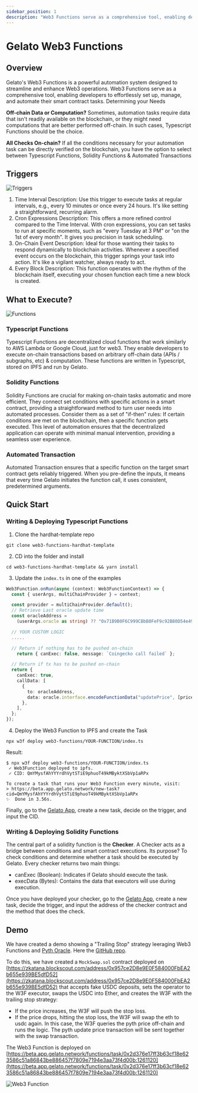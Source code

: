 ```yaml
---
sidebar_position: 1
description: "Web3 Functions serve as a comprehensive tool, enabling developers to effortlessly set up, manage, and automate their smart contract tasks"
---
```


# Gelato Web3 Functions

## Overview

Gelato's Web3 Functions is a powerful automation system designed to streamline and enhance Web3 operations. Web3 Functions serve as a comprehensive tool, enabling developers to effortlessly set up, manage, and automate their smart contract tasks.
Determining your Needs

**Off-chain Data or Computation?**
Sometimes, automation tasks require data that isn't readily available on the blockchain, or they might need computations that are better performed off-chain. In such cases, Typescript Functions should be the choice.

**All Checks On-chain?**
If all the conditions necessary for your automation task can be directly verified on the blockchain, you have the option to select between Typescript Functions, Solidity Functions & Automated Transactions

## Triggers

![Triggers](figures/triggers.png)

1. Time Interval
   Description: Use this trigger to execute tasks at regular intervals, e.g., every 10 minutes or once every 24 hours. It's like setting a straightforward, recurring alarm.
2. Cron Expressions
   Description: This offers a more refined control compared to the Time Interval. With cron expressions, you can set tasks to run at specific moments, such as "every Tuesday at 3 PM" or "on the 1st of every month". It gives you precision in task scheduling.
3. On-Chain Event
   Description: Ideal for those wanting their tasks to respond dynamically to blockchain activities. Whenever a specified event occurs on the blockchain, this trigger springs your task into action. It's like a vigilant watcher, always ready to act.
4. Every Block
   Description: This function operates with the rhythm of the blockchain itself, executing your chosen function each time a new block is created.

## What to Execute?

![Functions](figures/functions.png)

### Typescript Functions

Typescript Functions are decentralized cloud functions that work similarly to AWS Lambda or Google Cloud, just for web3. They enable developers to execute on-chain transactions based on arbitrary off-chain data (APIs / subgraphs, etc) & computation. These functions are written in Typescript, stored on IPFS and run by Gelato.

### Solidity Functions

Solidity Functions are crucial for making on-chain tasks automatic and more efficient. They connect set conditions with specific actions in a smart contract, providing a straightforward method to turn user needs into automated processes.
Consider them as a set of "if-then" rules: If certain conditions are met on the blockchain, then a specific function gets executed. This level of automation ensures that the decentralized application can operate with minimal manual intervention, providing a seamless user experience.

### Automated Transaction

Automated Transaction ensures that a specific function on the target smart contract gets reliably triggered. When you pre-define the inputs, it means that every time Gelato initiates the function call, it uses consistent, predetermined arguments.

## Quick Start

### Writing & Deploying Typescript Functions

1. Clone the hardhat-template repo

```shell
git clone web3-functions-hardhat-template
```

2. CD into the folder and install

```shell
cd web3-functions-hardhat-template && yarn install
```

3. Update the `index.ts` in one of the examples

```typescript
Web3Function.onRun(async (context: Web3FunctionContext) => {
  const { userArgs, multiChainProvider } = context;

  const provider = multiChainProvider.default();
  // Retrieve Last oracle update time
  const oracleAddress =
    (userArgs.oracle as string) ?? "0x71B9B0F6C999CBbB0FeF9c92B80D54e4973214da";

  // YOUR CUSTOM LOGIC
  .....

  // Return if nothing has to be pushed on-chain
    return { canExec: false, message: `Coingecko call failed` };

  // Return if tx has to be pushed on-chain
  return {
    canExec: true,
    callData: [
      {
        to: oracleAddress,
        data: oracle.interface.encodeFunctionData("updatePrice", [price]),
      },
    ],
  };
});
```
4. Deploy the Web3 Function to IPFS and create the Task
```shell
npx w3f deploy web3-functions/YOUR-FUNCTION/index.ts
```
Result:
```shell
$ npx w3f deploy web3-functions/YOUR-FUNCTION/index.ts
 ✓ Web3Function deployed to ipfs.
 ✓ CID: QmYMysfAhYYYrdhVytSTiE9phuoT49kMByktXSbVp1aRPx

To create a task that runs your Web3 Function every minute, visit:
> https://beta.app.gelato.network/new-task?cid=QmYMysfAhYYYrdhVytSTiE9phuoT49kMByktXSbVp1aRPx
✨  Done in 3.56s.
```
Finally, go to the [Gelato App](https://beta.app.gelato.app), create a new task, decide on the trigger, and input the CID.

### Writing & Deploying Solidity Functions

The central part of a solidity function is the **Checker**. A Checker acts as a bridge between conditions and smart contract executions. Its purpose? To check conditions and determine whether a task should be executed by Gelato. Every checker returns two main things:

- canExec (Boolean): Indicates if Gelato should execute the task.
- execData (Bytes): Contains the data that executors will use during execution.

Once you have deployed your checker, go to the [Gelato App](https://beta.app.gelato.app), create a new task, decide the trigger, and input the address of the checker contract and the method that does the check.


## Demo

We have created a demo showing a "Trailing Stop" strategy leeraging Web3 Functions and [Pyth Oracle](../oracles/pyth.md). Here the [GitHub repo](https://github.com/gelatodigital/astar-zkatana-w3f-pyth).

To do this, we have created a `MockSwap.sol` contract deployed on [https://zkatana.blockscout.com/address/0x957ce2D8e9E0F584000FbEA2b655e939BE5dfD52](https://zkatana.blockscout.com/address/0x957ce2D8e9E0F584000FbEA2b655e939BE5dfD52) that accepts fake USDC deposits, sets the operator to the W3F executor, swaps the USDC into Ether, and creates the W3F with the trailing stop strategy:
- If the price increases, the W3F will push the stop loss.
- If the price drops, hitting the stop loss, the W3F will swap the eth to usdc again. In this case, the W3F queries the pyth price off-chain and runs the logic. The pyth update price transaction will be sent together with the swap transaction.

The Web3 Function is deployed on [https://beta.app.gelato.network/functions/task/0x2d376e17ff3b63cf18e623586c51a86843be886457f7809e7194e3aa73f4d00b:1261120](https://beta.app.gelato.network/functions/task/0x2d376e17ff3b63cf18e623586c51a86843be886457f7809e7194e3aa73f4d00b:1261120)

![Web3 Function](figures/w3f.png)
